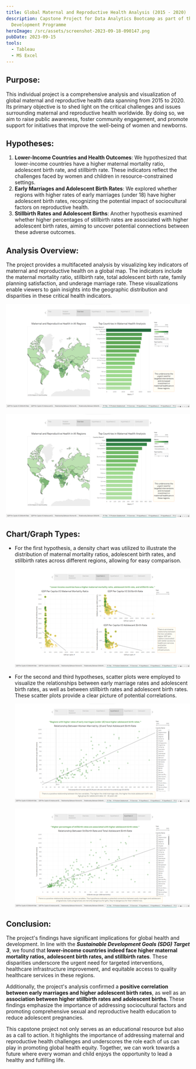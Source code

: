 ```yaml
---
title: Global Maternal and Reproductive Health Analysis (2015 - 2020)
description: Capstone Project for Data Analytics Bootcamp as part of the K Youth
  Development Programme
heroImage: /src/assets/screenshot-2023-09-18-090147.png
pubDate: 2023-09-15
tools:
  - Tableau
  - MS Excel
---
```

## **Purpose:**

This individual project is a comprehensive analysis and visualization of global maternal and reproductive health data spanning from 2015 to 2020. Its primary objective is to shed light on the critical challenges and issues surrounding maternal and reproductive health worldwide. By doing so, we aim to raise public awareness, foster community engagement, and promote support for initiatives that improve the well-being of women and newborns.

## **Hypotheses:**

1. **Lower-Income Countries and Health Outcomes**: We hypothesized that lower-income countries have a higher maternal mortality ratio, adolescent birth rate, and stillbirth rate. These indicators reflect the challenges faced by women and children in resource-constrained settings.
2. **Early Marriages and Adolescent Birth Rates**: We explored whether regions with higher rates of early marriages (under 18) have higher adolescent birth rates, recognizing the potential impact of sociocultural factors on reproductive health.
3. **Stillbirth Rates and Adolescent Births**: Another hypothesis examined whether higher percentages of stillbirth rates are associated with higher adolescent birth rates, aiming to uncover potential connections between these adverse outcomes.

## **Analysis Overview:**

The project provides a multifaceted analysis by visualizing key indicators of maternal and reproductive health on a global map. The indicators include the maternal mortality ratio, stillbirth rate, total adolescent birth rate, family planning satisfaction, and underage marriage rate. These visualizations enable viewers to gain insights into the geographic distribution and disparities in these critical health indicators.

![Maternal mortality rate in all regions](/src/assets/screenshot-2024-03-03-002006.png)

![Total adolescent birth rate in all regions](/src/assets/screenshot-2024-03-03-001954.png)

## **Chart/Graph Types:**

* For the first hypothesis, a density chart was utilized to illustrate the distribution of maternal mortality ratios, adolescent birth rates, and stillbirth rates across different regions, allowing for easy comparison.

  ![GDP per capita VS maternal mortality ratio, adolescent birth rate, and stillbirth rate](/src/assets/screenshot-2024-03-03-002053.png)
* For the second and third hypotheses, scatter plots were employed to visualize the relationships between early marriage rates and adolescent birth rates, as well as between stillbirth rates and adolescent birth rates. These scatter plots provide a clear picture of potential correlations.

  ![Relationship between early marriages and adolescent birth rate](/src/assets/screenshot-2024-03-03-002059.png)

  ![Relationship between stillbirth rate and adolescent birth rate](/src/assets/screenshot-2024-03-03-002106.png)

## **Conclusion:**

The project's findings have significant implications for global health and development. In line with the ***Sustainable Development Goals (SDG) Target 3***, we found that **lower-income countries indeed face higher maternal mortality ratios, adolescent birth rates, and stillbirth rates**. These disparities underscore the urgent need for targeted interventions, healthcare infrastructure improvement, and equitable access to quality healthcare services in these regions.

Additionally, the project's analysis confirmed a **positive correlation between early marriages and higher adolescent birth rates**, as well as an **association between higher stillbirth rates and adolescent births**. These findings emphasize the importance of addressing sociocultural factors and promoting comprehensive sexual and reproductive health education to reduce adolescent pregnancies.

This capstone project not only serves as an educational resource but also as a call to action. It highlights the importance of addressing maternal and reproductive health challenges and underscores the role each of us can play in promoting global health equity. Together, we can work towards a future where every woman and child enjoys the opportunity to lead a healthy and fulfilling life.
